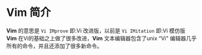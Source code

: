 # Vim 简介      

**Vim** 的意思是 `Vi IMprove` 即:Vi 改进版，以前是 `Vi IMitation` 即:Vi 模仿版     
**Vim** 在Vi的基础之上做了很多改进，**Vim** 文本编辑器包含了unix “Vi" 编辑器几乎所有的命令，并且还添加了很多新命令。



